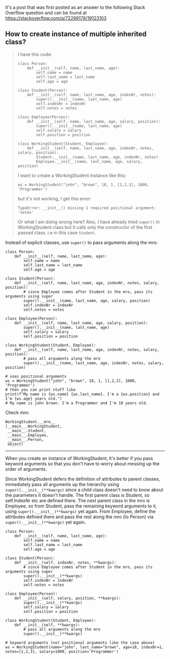 It's a post that was first posted as an answer to the following Stack Overflow question and can be found at https://stackoverflow.com/a/72299178/19123103

## How to create instance of multiple inherited class?

> I have this code:
> 
>     class Person:
>         def __init__(self, name, last_name, age):
>             self.name = name
>             self.last_name = last_name
>             self.age = age 
>     
>     class Student(Person):
>         def __init__(self, name, last_name, age, indexNr, notes):
>             super().__init__(name, last_name, age)
>             self.indexNr = indexNr
>             self.notes = notes
>     
>     class Employee(Person):
>         def __init__(self, name, last_name, age, salary, position):
>             super().__init__(name, last_name, age)
>             self.salary = salary
>             self.position = position
>     
>     class WorkingStudent(Student, Employee):
>         def __init__(self, name, last_name, age, indexNr, notes, salary, position):
>             Student.__init__(name, last_name, age, indexNr, notes)
>             Employee.__init__(name, last_name, age, salary, position)
> 
> I want to create a WorkingStudent instance like this:
> 
>     ws = WorkingStudent("john", "brown", 18, 1, [1,2,3], 1000, 'Programmer')
> 
> but it's not working, I get this error:
> 
>     TypeError: __init__() missing 1 required positional argument: 'notes'
> 
> Or what I am doing wrong here? Also, I have already tried `super()` in WorkingStudent class but it calls only the constructor of the first passed class. i.e in this case `Student`.

Instead of explicit classes, use `super()` to pass arguments along the mro:

    class Person:
        def __init__(self, name, last_name, age):
            self.name = name
            self.last_name = last_name
            self.age = age 
    
    class Student(Person):
        def __init__(self, name, last_name, age, indexNr, notes, salary, position):
            # since Employee comes after Student in the mro, pass its arguments using super
            super().__init__(name, last_name, age, salary, position)
            self.indexNr = indexNr
            self.notes = notes
    
    class Employee(Person):
        def __init__(self, name, last_name, age, salary, position):
            super().__init__(name, last_name, age)
            self.salary = salary
            self.position = position
    
    class WorkingStudent(Student, Employee):
        def __init__(self, name, last_name, age, indexNr, notes, salary, position):
            # pass all arguments along the mro
            super().__init__(name, last_name, age, indexNr, notes, salary, position)

    # uses positional arguments            
    ws = WorkingStudent("john", "brown", 18, 1, [1,2,3], 1000, 'Programmer')
    # then you can print stuff like
    print(f"My name is {ws.name} {ws.last_name}. I'm a {ws.position} and I'm {ws.age} years old.")
    # My name is john brown. I'm a Programmer and I'm 18 years old.

Check mro:

    WorkingStudent.__mro__
    (__main__.WorkingStudent,
     __main__.Student,
     __main__.Employee,
     __main__.Person,
     object)

---

When you create an instance of WorkingStudent, it's better if you pass keyword arguments so that you don't have to worry about messing up the order of arguments.

Since WorkingStudent defers the definition of attributes to parent classes, immediately pass all arguments up the hierarchy using `super().__init__(**kwargs)` since a child class doesn't need to know about the parameters it doesn't handle. The first parent class is Student, so self.IndexNr etc are defined there. The next parent class in the mro is Employee, so from Student, pass the remaining keyword arguments to it, using `super().__init__(**kwargs)` yet again. From Employee, define the attributes defined there and pass the rest along the mro (to Person) via `super().__init__(**kwargs)` yet again.

    class Person:
        def __init__(self, name, last_name, age):
            self.name = name
            self.last_name = last_name
            self.age = age 

    class Student(Person):
        def __init__(self, indexNr, notes, **kwargs):
            # since Employee comes after Student in the mro, pass its arguments using super
            super().__init__(**kwargs)
            self.indexNr = indexNr
            self.notes = notes

    class Employee(Person):
        def __init__(self, salary, position, **kwargs):
            super().__init__(**kwargs)
            self.salary = salary
            self.position = position

    class WorkingStudent(Student, Employee):
        def __init__(self, **kwargs):
            # pass all arguments along the mro
            super().__init__(**kwargs)

    # keyword arguments (not positional arguments like the case above)
    ws = WorkingStudent(name="john", last_name="brown", age=18, indexNr=1, notes=[1,2,3], salary=1000, position='Programmer')